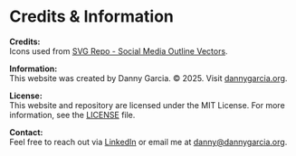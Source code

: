 # Credits & Information  

**Credits:**  
Icons used from [SVG Repo - Social Media Outline Vectors](https://www.svgrepo.com/collection/social-media-outline-vectors/).  

**Information:**  
This website was created by Danny Garcia. © 2025. Visit [dannygarcia.org](https://dannygarcia.org).  

**License:**  
This website and repository are licensed under the MIT License. For more information, see the [LICENSE](https://github.com/garcia-danny/dannygarcia.org/blob/main/LICENSE) file.  

**Contact:**  
Feel free to reach out via [LinkedIn](https://www.linkedin.com/in/garcia-danny) or email me at [danny@dannygarcia.org](mailto:danny@dannygarcia.org).  
